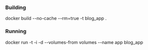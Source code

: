 ### Building

docker build --no-cache --rm=true -t blog_app .

### Running

docker run -t -i -d --volumes-from volumes --name app blog_app